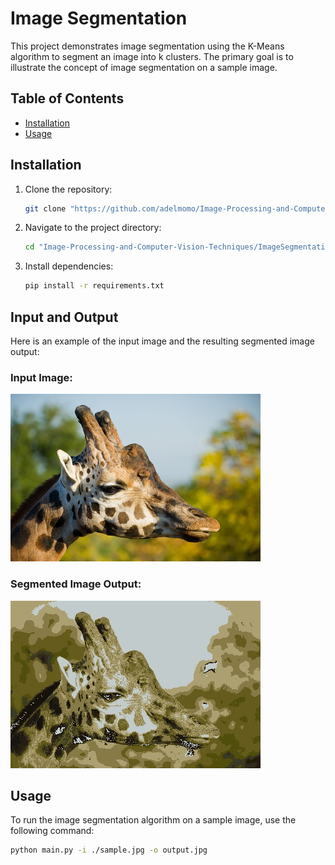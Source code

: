 # Image Segmentation

This project demonstrates image segmentation using the K-Means algorithm to segment an image into k clusters. The primary goal is to illustrate the concept of image segmentation on a sample image.

## Table of Contents

- [Installation](#installation)
- [Usage](#usage)

## Installation

1. Clone the repository:

    ```bash
    git clone "https://github.com/adelmomo/Image-Processing-and-Computer-Vision-Techniques"
    ```

2. Navigate to the project directory:

    ```bash
    cd "Image-Processing-and-Computer-Vision-Techniques/ImageSegmentation"
    ```

3. Install dependencies:

    ```bash
    pip install -r requirements.txt
    ```

## Input and Output

Here is an example of the input image and the resulting segmented image output:

### Input Image:
![Input Image](./giraffe.png)

### Segmented Image Output:
![Output Image](./output.jpg)

## Usage

To run the image segmentation algorithm on a sample image, use the following command:

```bash
python main.py -i ./sample.jpg -o output.jpg
